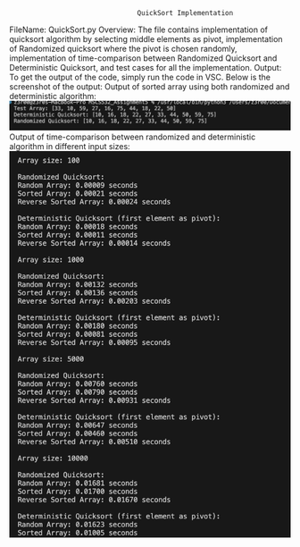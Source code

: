                                     QuickSort Implementation

FileName: QuickSort.py
Overview: The file contains implementation of quicksort algorithm by selecting middle elements as pivot,
        implementation of Randomized quicksort where the pivot is chosen randomly,
        implementation of time-comparison between Randomized Quicksort and Deterministic Quicksort, and
        test cases for all the implementation.
Output:  To get the output of the code, simply run the code in VSC. Below is the screenshot of the output:
Output of sorted array using both randomized and deterministic algorithm:
![alt text](image.png)
Output of time-comparison between randomized and deterministic algorithm in different input sizes:
![alt text](image-1.png)

